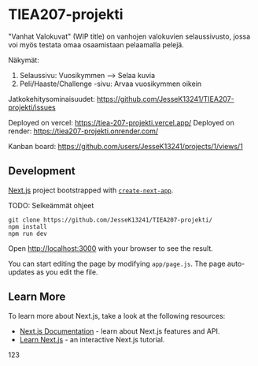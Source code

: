 # TIEA207-projekti

"Vanhat Valokuvat" (WIP title) on vanhojen valokuvien selaussivusto, jossa voi myös testata omaa osaamistaan pelaamalla pelejä.

Näkymät:

1. Selaussivu: Vuosikymmen --> Selaa kuvia
2. Peli/Haaste/Challenge -sivu: Arvaa vuosikymmen oikein

Jatkokehitysominaisuudet: https://github.com/JesseK13241/TIEA207-projekti/issues

Deployed on vercel: https://tiea-207-projekti.vercel.app/
Deployed on render: https://tiea207-projekti.onrender.com/

Kanban board: https://github.com/users/JesseK13241/projects/1/views/1

## Development

[Next.js](https://nextjs.org/) project bootstrapped with [`create-next-app`](https://github.com/vercel/next.js/tree/canary/packages/create-next-app).

TODO: Selkeämmät ohjeet

```
git clone https://github.com/JesseK13241/TIEA207-projekti/
npm install
npm run dev
```

Open [http://localhost:3000](http://localhost:3000) with your browser to see the result.

You can start editing the page by modifying `app/page.js`. The page auto-updates as you edit the file.

## Learn More

To learn more about Next.js, take a look at the following resources:

- [Next.js Documentation](https://nextjs.org/docs) - learn about Next.js features and API.
- [Learn Next.js](https://nextjs.org/learn) - an interactive Next.js tutorial.

123
